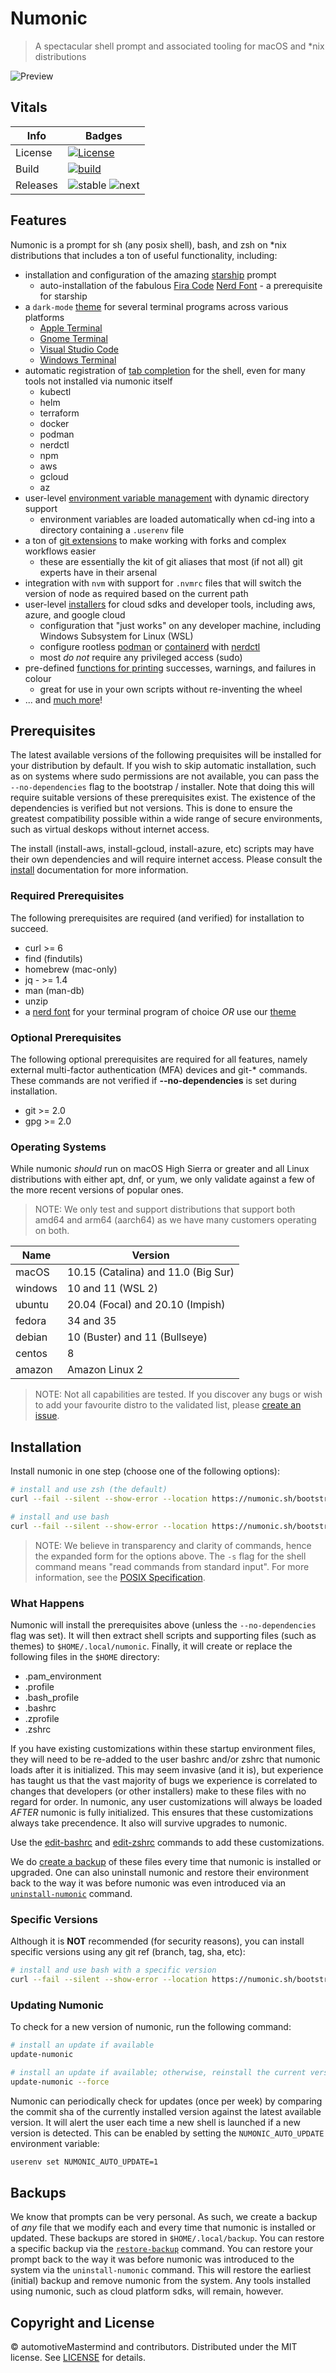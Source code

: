 # Numonic

> A spectacular shell prompt and associated tooling for macOS and *nix distributions

![Preview][preview-image]

## Vitals

| Info     | Badges                                                      |
| -------- | ----------------------------------------------------------- |
| License  | [![License][license-image]][license-url]                    |
| Build    | [![build][workflow-image]][workflow-url]                    |
| Releases | ![stable][stable-version-image] ![next][next-version-image] |

## Features

Numonic is a prompt for sh (any posix shell), bash, and zsh on *nix distributions that includes a ton of useful
functionality, including:

* installation and configuration of the amazing [starship](https://starship.rs) prompt
  * auto-installation of the fabulous [Fira Code](https://github.com/tonsky/FiraCode)
    [Nerd Font](https://www.programmingfonts.org/#firacode) - a prerequisite for starship
* a `dark-mode` [theme](https://numonic.sh/commands/theme) for several terminal programs across various platforms
  * [Apple Terminal](https://support.apple.com/en-gb/guide/terminal/welcome/mac)
  * [Gnome Terminal](https://wiki.gnome.org/Apps/Terminal)
  * [Visual Studio Code](https://code.visualstudio.com)
  * [Windows Terminal](https://aka.ms/terminal)
* automatic registration of [tab completion](https://numonic.sh/completion) for the shell, even for many tools not
  installed via numonic itself
  * kubectl
  * helm
  * terraform
  * docker
  * podman
  * nerdctl
  * npm
  * aws
  * gcloud
  * az
* user-level [environment variable management](https://numonic.sh/commands/userenv) with dynamic directory support
  * environment variables are loaded automatically when cd-ing into a directory containing a `.userenv` file
* a ton of [git extensions](https://numonic.sh/commands/git) to make working with forks and complex workflows easier
  * these are essentially the kit of git aliases that most (if not all) git experts have in their arsenal
* integration with `nvm` with support for `.nvmrc` files that will switch the version of node as required based on the
  current path
* user-level [installers](https://numonic.sh/commands/install) for cloud sdks and developer tools, including aws, azure,
  and google cloud
  * configuration that "just works" on any developer machine, including Windows Subsystem for Linux (WSL)
  * configure rootless [podman](https://podman.io) or [containerd](https://containerd.io) with
    [nerdctl](https://github.com/containerd/nerdctl#command-reference)
  * most *do not* require any privileged access (sudo)
* pre-defined [functions for printing](https://numonic.sh/commands/print) successes, warnings, and failures in colour
  * great for use in your own scripts without re-inventing the wheel
* ... and [much more](https://numonic.sh/commands)!

## Prerequisites

The latest available versions of the following prequisites will be installed for your distribution by default. If you
wish to skip automatic installation, such as on systems where sudo permissions are not available, you can pass the
`--no-dependencies` flag to the bootstrap / installer. Note that doing this will require suitable versions of these
prerequisites exist. The existence of the dependencies is verified but not versions. This is done to ensure the greatest
compatibility possible within a wide range of secure environments, such as virtual deskops without internet access.

The install (install-aws, install-gcloud, install-azure, etc) scripts may have their own dependencies and will require
internet access. Please consult the [install](https://numonic.sh/commands/install) documentation for more information.

### Required Prerequisites

The following prerequisites are required (and verified) for installation to succeed.

* curl >= 6
* find (findutils)
* homebrew (mac-only)
* jq - >= 1.4
* man (man-db)
* unzip
* a [nerd font](https://www.nerdfonts.com) for your terminal program of choice *OR* use our
  [theme](https://numonic.sh/commands/theme)

### Optional Prerequisites

The following optional prerequisites are required for all features, namely external multi-factor authentication (MFA)
devices and git-* commands. These commands are not verified if **--no-dependencies** is set during installation.

* git >= 2.0
* gpg >= 2.0

### Operating Systems

While numonic *should* run on macOS High Sierra or greater and all Linux distributions with either apt, dnf, or yum, we
only validate against a few of the more recent versions of popular ones.

> NOTE: We only test and support distributions that support both amd64 and arm64 (aarch64) as we have many customers
> operating on both.

| Name    | Version                             |
| ------- | ----------------------------------- |
| macOS   | 10.15 (Catalina) and 11.0 (Big Sur) |
| windows | 10 and 11 (WSL 2)                   |
| ubuntu  | 20.04 (Focal) and 20.10 (Impish)    |
| fedora  | 34 and 35                           |
| debian  | 10 (Buster) and 11 (Bullseye)       |
| centos  | 8                                   |
| amazon  | Amazon Linux 2                      |


> NOTE: Not all capabilities are tested. If you discover any bugs or wish to add your favourite distro to the validated
> list, please [create an issue][new-issue-url].

## Installation

Install numonic in one step (choose one of the following options):

``` sh
# install and use zsh (the default)
curl --fail --silent --show-error --location https://numonic.sh/bootstrap | sh -s

# install and use bash
curl --fail --silent --show-error --location https://numonic.sh/bootstrap | sh -s -- bash
```

> NOTE: We believe in transparency and clarity of commands, hence the expanded form for the options above. The `-s` flag
> for the shell command means "read commands from standard input". For more information, see the
> [POSIX Specification](https://pubs.opengroup.org/onlinepubs/9699919799/).

### What Happens

Numonic will install the prerequisites above (unless the `--no-dependencies` flag was set). It will then extract shell
scripts and supporting files (such as themes) to `$HOME/.local/numonic`. Finally, it will create or replace the
following files in the `$HOME` directory:

* .pam_environment
* .profile
* .bash_profile
* .bashrc
* .zprofile
* .zshrc

If you have existing customizations within these startup environment files, they will need to be re-added to the
user bashrc and/or zshrc that numonic loads after it is initialized. This may seem invasive (and it is), but experience
has taught us that the vast majority of bugs we experience is correlated to changes that developers
(or other installers) make to these files with no regard for order. In numonic, any user customizations will always be
loaded *AFTER* numonic is fully initialized. This ensures that these customizations always take precendence. It also
will survive upgrades to numonic.

Use the [edit-bashrc](https://numonic.sh/commands/bash/edit-bashrc) and
[edit-zshrc](https://numonic.sh/commands/zsh/edit-zshrc) commands to add these customizations.

We do [create a backup](https://numonic.sh/commands/backup) of these files every time that numonic is installed or
upgraded. One can also uninstall numonic and restore their environment back to the way it was before numonic was even
introduced via an [`uninstall-numonic`](https://numonic.sh/commands/backup/uninstall-numonic) command.

### Specific Versions

Although it is **NOT** recommended (for security reasons), you can install specific versions using any git ref
(branch, tag, sha, etc):

``` sh
# install and use bash with a specific version
curl --fail --silent --show-error --location https://numonic.sh/bootstrap | sh -s -- v1 bash
```

### Updating Numonic

To check for a new version of numonic, run the following command:

``` sh
# install an update if available
update-numonic

# install an update if available; otherwise, reinstall the current version
update-numonic --force
```

Numonic can periodically check for updates (once per week) by comparing the commit sha of the currently installed
version against the latest available version. It will alert the user each time a new shell is launched if a new version
is detected. This can be enabled by setting the `NUMONIC_AUTO_UPDATE` environment variable:

```sh
userenv set NUMONIC_AUTO_UPDATE=1
```

## Backups

We know that prompts can be very personal. As such, we create a backup of *any* file that we modify each and every time
that numonic is installed or updated. These backups are stored in `$HOME/.local/backup`. You can restore a specific
backup via the [`restore-backup`](https://numonic.sh/commands/backup/restore-backup) command. You can restore your
prompt back to the way it was before numonic was introduced to the system via the `uninstall-numonic` command. This will
restore the earliest (initial) backup and remove numonic from the system. Any tools installed using numonic, such as
cloud platform sdks, will remain, however.

## Copyright and License

&copy; automotiveMastermind and contributors. Distributed under the MIT license. See [LICENSE][license-url] for details.

[license-image]: https://img.shields.io/badge/license-MIT-blue.svg
[license-url]: LICENSE

[preview-image]: https://user-images.githubusercontent.com/1803684/102746284-e1880100-4355-11eb-9f72-1e1a07a579a8.png

[workflow-url]: https://github.com/automotivemastermind/numonic/actions?query=workflow%3Aend-to-end
[workflow-image]: https://img.shields.io/github/workflow/status/automotivemastermind/numonic/end-to-end

[stable-version-image]: https://img.shields.io/github/v/release/automotivemastermind/numonic?label=stable&sort=semver
[next-version-image]: https://img.shields.io/github/v/tag/automotivemastermind/numonic?color=orange&include_prereleases&label=next&sort=semver

[new-issue-url]: https://github.com/automotiveMastermind/numonic/issues/new/choose
